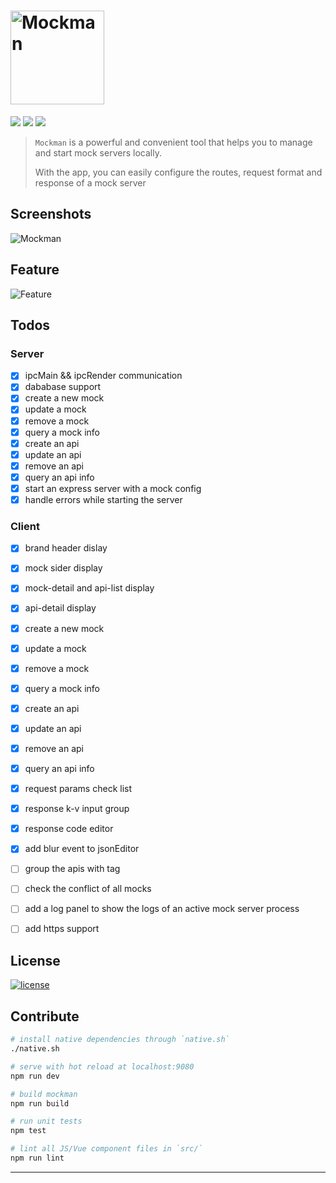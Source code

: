 # <img alt="Mockman" width="150" height="150" src="http://orhcxc3kd.bkt.clouddn.com/256x256.png"/>

![](https://img.shields.io/github/repo-size/lancegin/mockman.svg)
![](https://img.shields.io/github/release/lancegin/mockman.svg)
![](https://img.shields.io/github/last-commit/lancegin/mockman.svg)

> `Mockman` is a powerful and convenient tool that helps you to manage and start mock servers locally.
> 
> With the app, you can easily configure the routes, request format and response of a mock server

## Screenshots

![Mockman](http://orhcxc3kd.bkt.clouddn.com/mockman.png)

## Feature

![Feature](http://orhcxc3kd.bkt.clouddn.com/mockman-preview.jpg)

## Todos

### Server

- [x] ipcMain && ipcRender communication
- [x] dababase support
- [x] create a new mock
- [x] update a mock
- [x] remove a mock
- [x] query a mock info
- [x] create an api
- [x] update an api
- [x] remove an api
- [x] query an api info
- [x] start an express server with a mock config
- [x] handle errors while starting the server

### Client

- [x] brand header dislay
- [x] mock sider display
- [x] mock-detail and api-list display
- [x] api-detail display
- [x] create a new mock
- [x] update a mock
- [x] remove a mock
- [x] query a mock info
- [x] create an api
- [x] update an api
- [x] remove an api
- [x] query an api info
- [x] request params check list
- [x] response k-v input group
- [x] response code editor
- [x] add blur event to jsonEditor
- [ ] group the apis with tag
- [ ] check the conflict of all mocks
- [ ] add a log panel to show the logs of an active mock server process
- [ ] add https support



## License

[![license](https://img.shields.io/github/license/lancegin/mockman.svg)]()

## Contribute

``` bash
# install native dependencies through `native.sh`
./native.sh

# serve with hot reload at localhost:9080
npm run dev 

# build mockman
npm run build

# run unit tests
npm test 

# lint all JS/Vue component files in `src/`
npm run lint 

```

---
